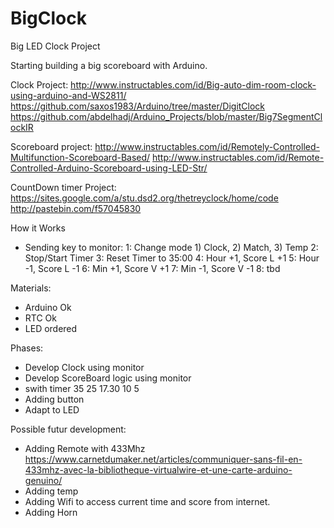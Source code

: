 # BigClock
Big LED Clock Project

Starting building a big scoreboard with Arduino.

Clock Project: 
http://www.instructables.com/id/Big-auto-dim-room-clock-using-arduino-and-WS2811/
https://github.com/saxos1983/Arduino/tree/master/DigitClock
https://github.com/abdelhadj/Arduino_Projects/blob/master/Big7SegmentClockIR

Scoreboard project:
http://www.instructables.com/id/Remotely-Controlled-Multifunction-Scoreboard-Based/
http://www.instructables.com/id/Remote-Controlled-Arduino-Scoreboard-using-LED-Str/

CountDown timer Project:
https://sites.google.com/a/stu.dsd2.org/thetreyclock/home/code
http://pastebin.com/f57045830

How it Works
- Sending key to monitor:
1:  Change mode 1) Clock, 2) Match, 3) Temp
2:  Stop/Start Timer
3:  Reset Timer to 35:00 
4: Hour +1, Score L +1
5: Hour -1, Score L -1
6: Min +1, Score V +1
7: Min -1, Score V -1
8: tbd


Materials:
- Arduino Ok
- RTC Ok
- LED ordered

Phases:
- Develop Clock using monitor
- Develop ScoreBoard logic using monitor
- swith timer 35 25 17.30 10 5 
- Adding button
- Adapt to LED

Possible futur development:
- Adding Remote with 433Mhz https://www.carnetdumaker.net/articles/communiquer-sans-fil-en-433mhz-avec-la-bibliotheque-virtualwire-et-une-carte-arduino-genuino/
- Adding temp
- Adding Wifi to access current time and score from internet.
- Adding Horn

